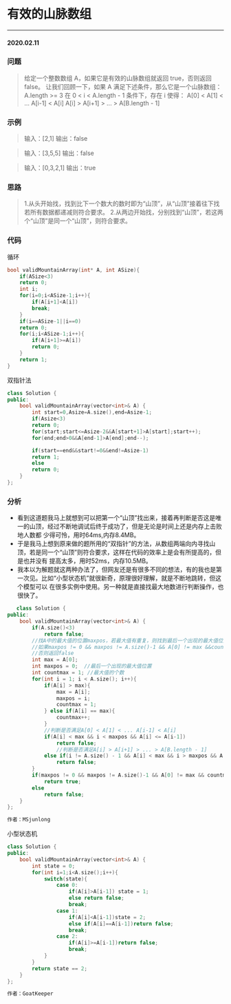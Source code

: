 # 有效的山脉数组
***
#### 2020.02.11

### 问题
>给定一个整数数组 A，如果它是有效的山脉数组就返回 true，否则返回 false。
让我们回顾一下，如果 A 满足下述条件，那么它是一个山脉数组：
	A.length >= 3
	在 0 < i < A.length - 1 条件下，存在 i 使得：
		A[0] < A[1] < ... A[i-1] < A[i] 
		A[i] > A[i+1] > ... > A[B.length - 1]

### 示例
>输入：[2,1]
输出：false

>输入：[3,5,5]
输出：false

>输入：[0,3,2,1]
输出：true

### 思路
>1.从头开始找，找到比下一个数大的数时即为“山顶”，从“山顶”接着往下找若所有数据都递减则符合要求。
>2.从两边开始找，分别找到“山顶”，若这两个“山顶”是同一个“山顶”，则符合要求。

### 代码
循环
```c
bool validMountainArray(int* A, int ASize){
    if(ASize<3)
    return 0;
    int i;
    for(i=0;i<ASize-1;i++){
        if(A[i+1]<A[i])
        break;
    }
    if(i==ASize-1||i==0)
    return 0;
    for(i;i<ASize-1;i++){
        if(A[i+1]>=A[i])
        return 0;
    }
    return 1;
}
```
双指针法
```c++
class Solution {
public:
    bool validMountainArray(vector<int>& A) {
        int start=0,Asize=A.size(),end=Asize-1;
        if(Asize<3)
        return 0;
        for(start;start<=Asize-2&&A[start+1]>A[start];start++);
        for(end;end>0&&A[end-1]>A[end];end--);

        if(start==end&&start!=0&&end!=Asize-1)
        return 1;
        else
        return 0;
    }
};
```

### 分析
 - 看到这道题我马上就想到可以把第一个“山顶”找出来，接着再判断是否这是唯一的山顶，经过不断地调试后终于成功了，但是无论是时间上还是内存上击败地人数都
   少得可怜，用时64ms,内存8.4MB。
 - 于是我马上想到原来做的题所用的“双指针”的方法，从数组两端向内寻找山顶，若是同一个“山顶”则符合要求，这样在代码的效率上是会有所提高的，但是也并没有
   提高太多，用时52ms，内存10.5MB。
 - 我本以为解题就这两种办法了，但网友还是有很多不同的想法，有的我也是第一次见。比如“小型状态机”就很新奇，原理很好理解，就是不断地跳转，但这个模型可以
   在很多实例中使用。另一种就是直接找最大地数进行判断操作，也很快了。
```c++
   class Solution {
public:
    bool validMountainArray(vector<int>& A) {
        if(A.size()<3)
            return false;
        //找A中的最大值的位置maxpos，若最大值有重复，则找到最后一个出现的最大值位置
        //如果maxpos != 0 && maxpos != A.size()-1 && A[0] != max &&countmax == 1，返回true
        //否则返回false
        int max = A[0];     
        int maxpos = 0;  //最后一个出现的最大值位置
        int countmax = 1; //最大值的个数
        for(int i = 1; i < A.size(); i++){
            if(A[i] > max){
                max = A[i];
                maxpos = i;
                countmax = 1;
            } else if(A[i] == max){
                countmax++;
            }
            //判断是否满足A[0] < A[1] < ... A[i-1] < A[i]
            if(A[i] < max && i < maxpos && A[i] <= A[i-1])
                return false;
                //判断是否满足A[i] > A[i+1] > ... > A[B.length - 1]
            else if(i != A.size() - 1 && A[i] < max && i > maxpos && A[i] <= A[i+1])
                return false;
        }
        if(maxpos != 0 && maxpos != A.size()-1 && A[0] != max && countmax == 1)
            return true;
        else 
            return false;
    }
};

作者：MSjunlong
```
小型状态机
```c++
class Solution {
public:
    bool validMountainArray(vector<int>& A) {
        int state = 0;
        for(int i=1;i<A.size();i++){
            switch(state){
                case 0:
                    if(A[i]>A[i-1]) state = 1;
                    else return false;
                    break;
                case 1:
                    if(A[i]<A[i-1])state = 2;
                    else if(A[i]==A[i-1])return false;
                    break;
                case 2:
                    if(A[i]>=A[i-1])return false;
                    break;
            }
        }
        return state == 2;
    }
};

作者：GoatKeeper
